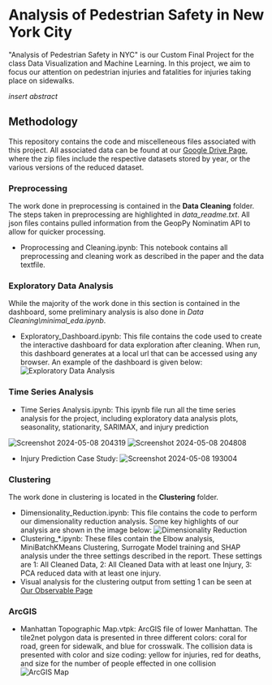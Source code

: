 # Analysis of Pedestrian Safety in New York City
"Analysis of Pedestrian Safety in NYC" is our Custom Final Project for the class Data Visualization and Machine Learning. In this project, we aim to focus our attention on pedestrian injuries and fatalities for injuries taking place on sidewalks.

*insert abstract*

## Methodology
This repository contains the code and miscelleneous files associated with this project. All associated data can be found at our [Google Drive Page](https://drive.google.com/drive/folders/1zV8nrWAy6M-6Nqk79x9HWR8P9WRCwkOM?usp=drive_link), where the zip files include the respective datasets stored by year, or the various versions of the reduced dataset.

### Preprocessing

The work done in preprocessing is contained in the **Data Cleaning** folder. The steps taken in preprocessing are highlighted in _data_readme.txt_. All json files contains pulled information from the GeopPy Nominatim API to allow for quicker processing.

- Proprocessing and Cleaning.ipynb: This notebook contains all preprocessing and cleaning work as described in the paper and the data textfile.

### Exploratory Data Analysis

While the majority of the work done in this section is contained in the dashboard, some preliminary analysis is also done in _Data Cleaning\minimal_eda.ipynb_.

- Exploratory_Dashboard.ipynb: This file contains the code used to create the interactive dashboard for data exploration after cleaning. When run, this dashboard generates at a local url that can be accessed using any browser. An example of the dashboard is given below:
![Exploratory Data Analysis](https://github.com/AradhitaB/pedestrian-crash-visAnalysis/assets/40179298/c8c6e199-d76c-49c5-b9d5-8c4489ece2dc)

### Time Series Analysis

- Time Series Analysis.ipynb: This ipynb file run all the time series analysis for the project, including exploratory data analysis plots, seasonality, stationarity, SARIMAX, and injury prediction
  
![Screenshot 2024-05-08 204319](https://github.com/AradhitaB/pedestrian-crash-visAnalysis/assets/39420775/3b4989ad-92a2-4bfb-b773-303d1e8e8c12)
![Screenshot 2024-05-08 204808](https://github.com/AradhitaB/pedestrian-crash-visAnalysis/assets/39420775/c487e901-3e20-4f03-8718-3dd475a8c25a)

- Injury Prediction Case Study:
![Screenshot 2024-05-08 193004](https://github.com/AradhitaB/pedestrian-crash-visAnalysis/assets/39420775/ff2746c4-8b84-467f-877a-aba8ae247f3d)


### Clustering

The work done in clustering is located in the **Clustering** folder. 

- Dimensionality_Reduction.ipynb: This file contains the code to perform our dimensionality reduction analysis. Some key highlights of our analysis are shown in the image below:
![Dimensionality Reduction](https://github.com/AradhitaB/pedestrian-crash-visAnalysis/assets/40179298/54804a68-72cf-4281-b730-bd23720d7941)
- Clustering_*.ipynb: These files contain the Elbow analysis, MiniBatchKMeans Clustering, Surrogate Model training and SHAP analysis under the three settings described in the report. These settings are 1: All Cleaned Data, 2: All Cleaned Data with at least one Injury, 3: PCA reduced data with at least one injury.
- Visual analysis for the clustering output from setting 1 can be seen at [Our Observable Page](https://observablehq.com/@aradhita-bhandari-ws/project-clustering-visualization#dataloader)

### ArcGIS
  
- Manhattan Topographic Map.vtpk: ArcGIS file of lower Manhattan. The tile2net polygon data is presented in three different colors: coral for road, green for sidewalk, and blue for crosswalk. The collision data is presented with color and size coding: yellow for injuries, red for deaths, and size for the number of people effected in one collision
  ![ArcGIS Map](https://github.com/AradhitaB/pedestrian-crash-visAnalysis/assets/39420775/6ec59406-6c3a-440e-b297-b309a07fbcee)

